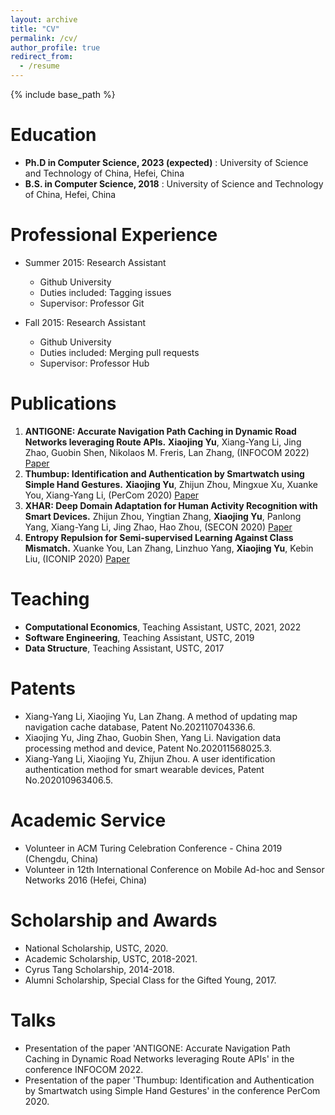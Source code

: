 ```yaml
---
layout: archive
title: "CV"
permalink: /cv/
author_profile: true
redirect_from:
  - /resume
---
```


{% include base_path %}

Education
======
* **Ph.D in Computer Science, 2023 (expected)**
: University of Science and Technology of China, Hefei, China
* **B.S. in Computer Science,  2018**
: University of Science and Technology of China, Hefei, China


Professional Experience
======
* Summer 2015: Research Assistant
  * Github University
  * Duties included: Tagging issues
  * Supervisor: Professor Git

* Fall 2015: Research Assistant
  * Github University
  * Duties included: Merging pull requests
  * Supervisor: Professor Hub


Publications
======
1. **ANTIGONE: Accurate Navigation Path Caching in Dynamic Road Networks leveraging Route APIs.** **Xiaojing Yu**, Xiang-Yang Li, Jing Zhao, Guobin Shen, Nikolaos M. Freris, Lan Zhang, (INFOCOM 2022) [Paper](https://ieeexplore.ieee.org/abstract/document/9796817)
2. **Thumbup: Identification and Authentication by Smartwatch using Simple Hand Gestures.** **Xiaojing Yu**, Zhijun Zhou, Mingxue Xu, Xuanke You, Xiang-Yang Li, (PerCom 2020) [Paper](https://www.computer.org/csdl/proceedings-article/percom/2020/09127367/1l3yJSxjyqQ)
3. **XHAR: Deep Domain Adaptation for Human Activity Recognition with Smart Devices.**  Zhijun Zhou, Yingtian Zhang, **Xiaojing Yu**, Panlong Yang, Xiang-Yang Li, Jing Zhao, Hao Zhou, (SECON 2020) [Paper](https://ieeexplore.ieee.org/abstract/document/9158431)
4. **Entropy Repulsion for Semi-supervised Learning Against Class Mismatch.**  Xuanke You, Lan Zhang, Linzhuo Yang, **Xiaojing Yu**, Kebin Liu, (ICONIP 2020) [Paper](https://ieeexplore.ieee.org/abstract/document/9158431)


Teaching
======
* **Computational Economics**, Teaching Assistant, USTC, 2021, 2022
* **Software Engineering**,  Teaching Assistant, USTC, 2019
* **Data Structure**, Teaching Assistant, USTC, 2017


Patents
======
* Xiang-Yang Li, Xiaojing Yu, Lan Zhang. A method of updating map navigation cache database, Patent No.202110704336.6.
* Xiaojing Yu, Jing Zhao, Guobin Shen, Yang Li. Navigation data processing method and device, Patent No.202011568025.3.
* Xiang-Yang Li, Xiaojing Yu, Zhijun Zhou. A user identification authentication method for smart wearable devices, Patent No.202010963406.5.


Academic Service
======
* Volunteer in ACM Turing Celebration Conference - China 2019 (Chengdu, China)
* Volunteer in 12th International Conference on Mobile Ad-hoc and Sensor Networks 2016 (Hefei, China)


Scholarship and Awards
======
* National Scholarship, USTC, 2020.
* Academic Scholarship, USTC, 2018-2021.
* Cyrus Tang Scholarship, 2014-2018.
* Alumni Scholarship, Special Class for the Gifted Young, 2017.


Talks
======
* Presentation of the paper 'ANTIGONE: Accurate Navigation Path Caching in Dynamic Road Networks leveraging Route APIs' in the conference INFOCOM 2022.
* Presentation of the paper 'Thumbup: Identification and Authentication by Smartwatch using Simple Hand Gestures' in the conference PerCom 2020.

